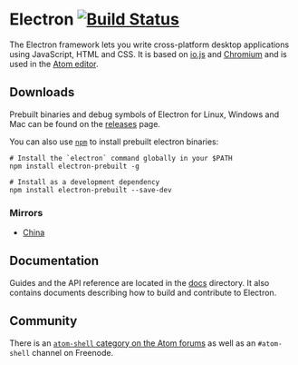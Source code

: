 # Electron [![Build Status](https://travis-ci.org/atom/electron.svg?branch=master)](https://travis-ci.org/atom/electron)

The Electron framework lets you write cross-platform desktop applications
using JavaScript, HTML and CSS. It is based on [io.js](http://iojs.org) and
[Chromium](http://www.chromium.org) and is used in the [Atom
editor](https://github.com/atom/atom).

## Downloads

Prebuilt binaries and debug symbols of Electron for Linux, Windows and Mac can
be found on the [releases](https://github.com/atom/electron/releases) page.

You can also use [`npm`](https://docs.npmjs.com/) to install prebuilt electron
binaries:

```
# Install the `electron` command globally in your $PATH
npm install electron-prebuilt -g

# Install as a development dependency
npm install electron-prebuilt --save-dev
```

### Mirrors

- [China](https://npm.taobao.org/mirrors/atom-shell)

## Documentation

Guides and the API reference are located in the
[docs](https://github.com/atom/electron/tree/master/docs) directory. It also
contains documents describing how to build and contribute to Electron.

## Community

There is an [`atom-shell` category on the Atom forums](http://discuss.atom.io/category/atom-shell)
as well as an `#atom-shell` channel on Freenode.
